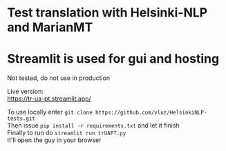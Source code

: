 # Test translation with Helsinki-NLP and MarianMT
# Streamlit is used for gui and hosting

Not tested, do not use in production

Live version:
<br>
https://tr-ua-pt.streamlit.app/


To use locally enter `git clone https://github.com/vluz/HelsinkiNLP-tests.git`
<br>
Then issue `pip install -r requirements.txt` and let it finish
<br>
Finally to run do `streamlit run trUAPT.py`
<br>
It'll open the guy in your browser
